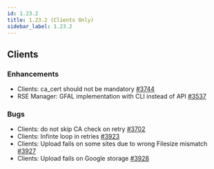 ```yaml
---
id: 1.23.2
title: 1.23.2 (Clients Only)
sidebar_label: 1.23.2
---
```



## Clients

### Enhancements

-   Clients: ca_cert should not be mandatory
    [\#3744](https://github.com/rucio/rucio/issues/3744)
-   RSE Manager: GFAL implementation with CLI instead of API
    [\#3537](https://github.com/rucio/rucio/issues/3537)

### Bugs

-   Clients: do not skip CA check on retry
    [\#3702](https://github.com/rucio/rucio/issues/3702)
-   Clients: Infinte loop in retries
    [\#3923](https://github.com/rucio/rucio/issues/3923)
-   Clients: Upload fails on some sites due to wrong Filesize mismatch
    [\#3927](https://github.com/rucio/rucio/issues/3927)
-   Clients: Upload fails on Google storage
    [\#3928](https://github.com/rucio/rucio/issues/3928)

